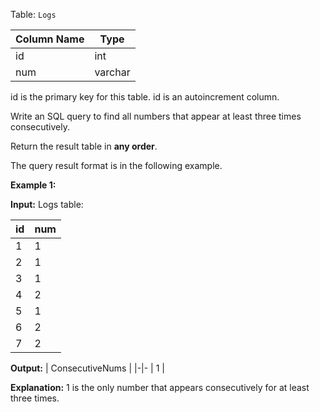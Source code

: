 ﻿
Table:  `Logs`


| Column Name | Type    |
|-|-
| id          | int     |
| num         | varchar |

id is the primary key for this table.
id is an autoincrement column.

Write an SQL query to find all numbers that appear at least three times consecutively.

Return the result table in  **any order**.

The query result format is in the following example.

**Example 1:**

**Input:** 
Logs table:

| id | num |
|-|-
| 1  | 1   |
| 2  | 1   |
| 3  | 1   |
| 4  | 2   |
| 5  | 1   |
| 6  | 2   |
| 7  | 2   |

**Output:** 
| ConsecutiveNums |
|-|-
| 1               |

**Explanation:** 1 is the only number that appears consecutively for at least three times.
